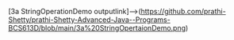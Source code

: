 [3a StringOperationDemo outputlink]-->(https://github.com/prathi-Shetty/prathi-Shetty-Advanced-Java--Programs-BCS613D/blob/main/3a%20StringOpertaionDemo.png)
